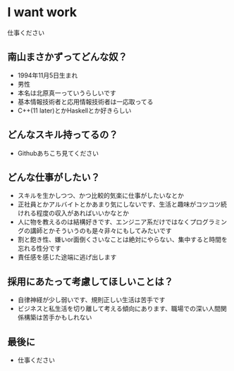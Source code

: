 I want work
===========

仕事ください

## 南山まさかずってどんな奴？

* 1994年11月5日生まれ
* 男性
* 本名は北原真一っていうらしいです
* 基本情報技術者と応用情報技術者は一応取ってる
* C++(11 later)とかHaskellとか好きらしい

## どんなスキル持ってるの？

* Githubあちこち見てください

## どんな仕事がしたい？

* スキルを生かしつつ、かつ比較的気楽に仕事がしたいなとか
* 正社員とかアルバイトとかあまり気にしないです、生活と趣味がコツコツ続けれる程度の収入があればいいかなとか
* 人に物を教えるのは結構好きです、エンジニア系だけではなくプログラミングの講師とかそういうのも是々非々にもしてみたいです
* 割と飽き性、嫌いor面倒くさいなことは絶対にやらない、集中すると時間を忘れる性分です
* 責任感を感じた途端に逃げ出します

## 採用にあたって考慮してほしいことは？

* 自律神経が少し弱いです、規則正しい生活は苦手です
* ビジネスと私生活を切り離して考える傾向にあります、職場での深い人間関係構築は苦手かもしれない

## 最後に

* 仕事ください

